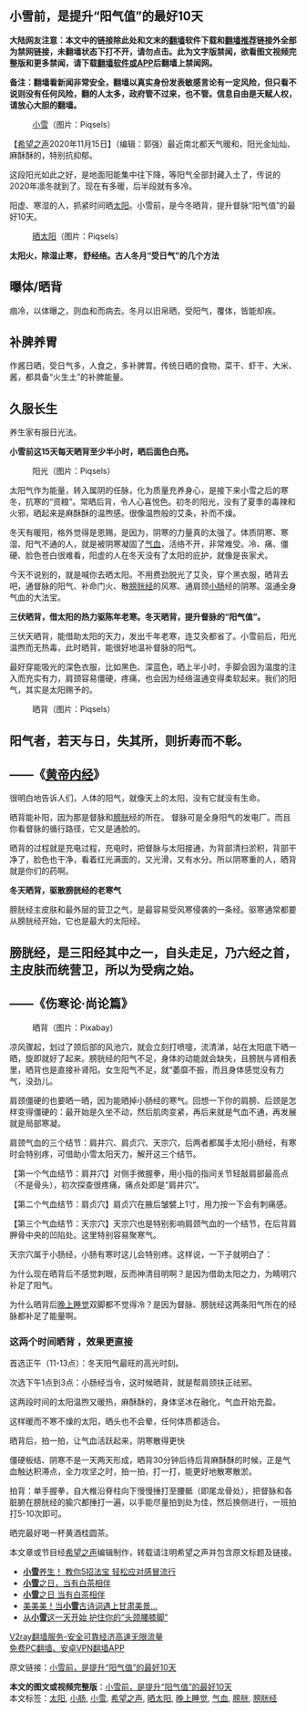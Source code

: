  <h2>小雪前，是提升“阳气值”的最好10天</h2> <p class="notice"><b>大陆网友注意：本文中的链接除此处和文末的<a href="https://github.com/bannedbook/fanqiang" >翻墙</a>软件下载和<a href="https://github.com/killgcd/justmysocks/blob/master/README.md">翻墙推荐</a>链接外全部为禁网链接，未翻墙状态下打不开，请勿点击。此为文字版禁闻，欲看图文视频完整版和更多禁闻，请下载<a href="https://github.com/bannedbook/fanqiang">翻墙软件或APP</a>后翻墙上禁闻网。</p><p>备注：翻墙看新闻非常安全，翻墙以真实身份发表敏感言论有一定风险，但只看不说则没有任何风险，翻的人太多，政府管不过来，也不管。信息自由是天赋人权，请放心大胆的翻墙。</b></p>  <div class="entry"> <figure><figcaption><a href="https://www.bannedbook.org/bnews/tag/%E5%B0%8F%E9%9B%AA/" class="st_tag internal_tag" rel="tag" title="标签 小雪 下的日志">小雪</a>（图片：Piqsels）</figcaption></figure> <p>【<span class='wp_keywordlink_affiliate'><a href="https://www.soundofhope.org" title="希望之声" target="_blank">希望之声</a></span>2020年11月15日】（编辑：郭强）最近南北都天气暖和，阳光金灿灿、麻酥酥的，特别抗抑郁。</p> <p>这段阳光如此之好，是地面阳能集中往下降，等阳气全部封藏入土了，传说的2020年凛冬就到了。现在有多暖，后半段就有多冷。</p> <p>阳虚、寒湿的人，抓紧时间晒<a href="https://www.bannedbook.org/bnews/tag/%e5%a4%aa%e9%98%b3/" class="st_tag internal_tag" rel="tag" title="标签 太阳 下的日志">太阳</a>。小雪前，是今冬晒背，提升督脉“阳气值”的最好10天。</p> <figure><figcaption><a href="https://www.bannedbook.org/bnews/tag/%E6%99%92%E5%A4%AA%E9%98%B3/" class="st_tag internal_tag" rel="tag" title="标签 晒太阳 下的日志">晒太阳</a>（图片：Piqsels）</figcaption></figure> <p><strong>太阳火，除湿止寒， 舒经络。古人冬月“受日气”的几个方法</strong></p> <h2>曝体/晒背</h2> <p>痼冷，以体曝之，则血和而病去。冬月以旧帛晒，受阳气，覆体，皆能却疾。</p> <h2>补脾养胃</h2> <p>作酱日晒，受日气多，人食之，多补脾胃。传统日晒的食物，菜干、虾干、大米、酱，都具备“火生土”的补脾能量。</p> <h2>久服长生</h2> <p>养生家有服日光法。</p> <p><strong>小雪前这15天每天晒背至少半小时，晒后面色白亮。</strong></p> <figure><figcaption>阳光（图片：Piqsels）</figcaption></figure> <p>太阳气作为能量，转入属阴的任脉，化为质量充养身心，是接下来小雪之后的寒冬，抗寒的“资粮”。常晒后背，令人心喜悦色。初冬的阳光，没有了夏季的毒辣和火邪，晒起来是麻酥酥的温煦感。很像温煦般的艾条，补而不燥。</p>  <p>冬天有暖阳，格外觉得是恩赐，是因为，阴寒的力量真的太强了。体质阴寒、寒湿、阳气不通的人，就是被阴寒凝固了<a href="https://www.bannedbook.org/bnews/tag/%e6%b0%94%e8%a1%80/" class="st_tag internal_tag" rel="tag" title="标签 气血 下的日志">气血</a>，活络不开，非常难受。冷、痛、僵硬、脸色苍白很难看，阳虚的人在冬天没有了太阳的庇护，就像是丧家犬。</p> <p>今天不说别的，就是喊你去晒太阳。不用费劲脱光了艾灸，穿个黑衣服，晒背去吧，通督脉的阳气、补命门火、散<a href="https://www.bannedbook.org/bnews/tag/%E8%86%80%E8%83%B1%E7%BB%8F/" class="st_tag internal_tag" rel="tag" title="标签 膀胱经 下的日志">膀胱经</a>的风寒、通肩颈<a href="https://www.bannedbook.org/bnews/tag/%E5%B0%8F%E8%82%A0/" class="st_tag internal_tag" rel="tag" title="标签 小肠 下的日志">小肠</a>经的阴寒。温通全身气血的大法宝。</p> <p><strong>三伏晒背，借太阳的热力驱陈年老寒。冬天晒背，提升督脉的“阳气值”。</strong></p> <p>三伏天晒背，能借助太阳的天力，发出千年老寒，连艾灸都省了。小雪前后，阳光温煦而无热毒，此时晒背，能很好地温补督脉的阳气。</p> <p>最好穿能吸光的深色衣服，比如黑色、深蓝色，晒上半小时，手脚会因为温度的注入而充实有力，肩颈容易僵硬，疼痛，也会因为经络温通变得柔软起来。我们的阳气，其实是太阳赐予的。</p> <figure><figcaption>晒背（图片：Piqsels）</figcaption></figure> <h2>阳气者，若天与日，失其所，则折寿而不彰。</h2> <h2>——《<span class='wp_keywordlink'><a href="https://www.bannedbook.org/forum24/topic3903.html" title="《黄帝内经》" target="_blank">黄帝内经</a></span>》</h2> <p>很明白地告诉人们，人体的阳气，就像天上的太阳，没有它就没有生命。</p> <p>晒背能补阳，因为那是督脉和<a href="https://www.bannedbook.org/bnews/tag/%E8%86%80%E8%83%B1/" class="st_tag internal_tag" rel="tag" title="标签 膀胱 下的日志">膀胱</a>经的所在。 督脉可是全身阳气的发电厂。而且你看督脉的循行路径，它又是通脸的。</p> <p>晒背的过程就是充电过程，充电时，把督脉与太阳接通，为背部清扫淤积，背部干净了，脸色也干净，看着红光满面的，又光滑，又有水分。所以阴寒重的人，晒背就是你们的药啊。</p> <p><strong>冬天晒背，驱散膀胱经的老寒气</strong></p>  <p>膀胱经主皮肤和最外层的营卫之气，是最容易受风寒侵袭的一条经。驱寒通常都要从膀胱经开始，它也是最大的太阳经。</p> <h2>膀胱经，是三阳经其中之一，自头走足，乃六经之首，主皮肤而统营卫，所以为受病之始。</h2> <h2>——《伤寒论·尚论篇》</h2> <figure><figcaption>晒背（图片：Pixabay）</figcaption></figure> <p>凉风骤起，划过了颈后部的风池穴，就会立刻打喷嚏，流清涕，站在太阳底下晒一晒，旋即就好了起来。膀胱经的阳气不足，身体的动能就会缺失，且膀胱与肾相表里，晒背也是直接补肾阳。女生阳气不足，就“萎靡不振，而且身体感觉没有力气，没劲儿。</p> <p>肩颈僵硬的也要晒一晒，因为能晒掉小肠经的寒气。回想一下你的肩膀、后颈是怎样变得僵硬的：最开始是久坐不动，然后肌肉变紧，再后来就是气血不通，再发展就是局部寒凝。</p> <p>肩颈气血的三个结节：肩井穴、肩贞穴、天宗穴，后两者都属手太阳小肠经，有寒时会特别疼，可借助小雪太阳天力，解开这三个结节。</p> <p>【第一个气血结节：肩井穴】对侧手微握拳，用小指的指间关节轻敲肩部最高点（不是骨头），初次探查很疼痛，痛点处即是“肩井穴”。</p> <p>【第二个气血结节：肩贞穴】肩贞穴在腋后皱襞上1寸，用力按一下会有刺痛感。</p> <p>【第三个气血结节：天宗穴】天宗穴也是特别影响肩颈气血的一个结节，在后背肩胛骨中央的凹陷处。这里特别容易聚寒气。</p> <p>天宗穴属于小肠经，小肠有寒时这儿会特别疼。这样说，一下子就明白了：</p> <p>为什么现在晒背后不感觉刺眼，反而神清目明啊？是因为借助太阳之力，为睛明穴补足了阳气。</p>  <p>为什么晒背后<a href="https://www.bannedbook.org/bnews/tag/%e6%99%9a%e4%b8%8a%e7%9d%a1%e8%a7%89/" class="st_tag internal_tag" rel="tag" title="标签 晚上睡觉 下的日志">晚上睡觉</a>双脚都不觉得冷？是因为督脉、膀胱经这两条阳气所在的经脉都补足了能量啊。</p> <h3>这两个时间晒背 ，效果更直接</h3> <p>首选正午（11-13点）：冬天阳气最旺的高光时刻。</p> <p>次选下午1点到3点：小肠经当令，这时候晒背，就是帮肩颈扶正祛邪。</p> <p>这两段时间的太阳温煦又暖热，麻酥酥的，身体坚冰在融化，气血开始充盈。</p> <p>这样暖而不寒不燥的太阳，晒头也不会晕，任何体质都适合。</p> <p>晒背后，拍一拍，让气血活跃起来，阴寒散得更快</p> <p>僵硬板结、阴寒不是一天两天形成，晒背30分钟后待后背麻酥酥的时候，正是气血触达积滞点，全力攻坚之时，拍一拍，打一打，能更好地散寒散淤。</p> <p>拍背：单手握拳，自大椎沿脊柱向下慢慢捶打至腰骶（即尾龙骨处），把督脉和各脏腑在膀胱经的腧穴都捶打一遍，以手能尽量拍到处为佳，然后换侧进行，一班拍打5-10次即可。</p> <p>晒完最好喝一杯黄酒桂圆茶。</p>  <p>本文章或节目经<a href="https://www.bannedbook.org/bnews/tag/%e5%b8%8c%e6%9c%9b%e4%b9%8b%e5%a3%b0/" class="st_tag internal_tag" rel="tag" title="标签 希望之声 下的日志">希望之声</a>编辑制作，转载请注明希望之声并包含原文标题及链接。</p> <ul class='op-related-articles' title='相关阅读'> <li><a href='https://www.bannedbook.org/bnews/comments/20191127/1230790.html' target='_blank'><b>小雪</b>养生！ 教你5招法宝  轻松应对感冒流行</a></li> <li><a href='https://www.bannedbook.org/bnews/lifebaike/20191126/1229777.html' target='_blank'><b>小雪</b>之日，当有白茶相伴</a></li> <li><a href='https://www.bannedbook.org/bnews/lifebaike/20191124/1229158.html' target='_blank'><b>小雪</b>之日 当有白茶相伴</a></li> <li><a href='https://www.bannedbook.org/bnews/funmedia/20191124/1228873.html' target='_blank'>美美美！当<b>小雪</b>古诗词遇上甘肃美景…</a></li> <li><a href='https://www.bannedbook.org/bnews/health/20191124/1228767.html' target='_blank'>从<b>小雪</b>这一天开始 护住你的“头颈腰膝脚”</a></li> </ul> <p class="texttj"> <a href="https://www.bannedbook.org/forum23/topic22702.html" target="_blank">V2ray翻墙服务-安全可靠经济高速无限流量</a><br/> <a href="https://github.com/bannedbook/fanqiang/wiki/%E7%A6%81%E9%97%BB%E7%BD%91%E5%AE%89%E5%8D%93%E7%BF%BB%E5%A2%99%E6%96%B0%E9%97%BBAPP" target="_blank">免费PC翻墙、安卓VPN翻墙APP</a></p><p>原文链接：<a class="src_link"  href="https://www.soundofhope.org/post/442921" target="_blank">小雪前，是提升“阳气值”的最好10天</a></p><a name='sharetosocial'></a>       <div><b>本文的图文或视频完整版</b>：<a href='https://www.bannedbook.org/bnews/comments/20201115/1431439.html'>小雪前，是提升“阳气值”的最好10天</a></div>  </div><!--END ENTRY--> <div class="postfooter"> <div>本文标签：<a href="https://www.bannedbook.org/bnews/tag/%e5%a4%aa%e9%98%b3/" rel="tag">太阳</a>, <a href="https://www.bannedbook.org/bnews/tag/%E5%B0%8F%E8%82%A0/" rel="tag">小肠</a>, <a href="https://www.bannedbook.org/bnews/tag/%E5%B0%8F%E9%9B%AA/" rel="tag">小雪</a>, <a href="https://www.bannedbook.org/bnews/tag/%e5%b8%8c%e6%9c%9b%e4%b9%8b%e5%a3%b0/" rel="tag">希望之声</a>, <a href="https://www.bannedbook.org/bnews/tag/%E6%99%92%E5%A4%AA%E9%98%B3/" rel="tag">晒太阳</a>, <a href="https://www.bannedbook.org/bnews/tag/%e6%99%9a%e4%b8%8a%e7%9d%a1%e8%a7%89/" rel="tag">晚上睡觉</a>, <a href="https://www.bannedbook.org/bnews/tag/%e6%b0%94%e8%a1%80/" rel="tag">气血</a>, <a href="https://www.bannedbook.org/bnews/tag/%E8%86%80%E8%83%B1/" rel="tag">膀胱</a>, <a href="https://www.bannedbook.org/bnews/tag/%E8%86%80%E8%83%B1%E7%BB%8F/" rel="tag">膀胱经</a></div>  </div><!--END POSTFOOTER--> 